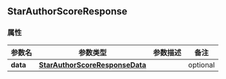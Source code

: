 <a name="StarAuthorScoreResponse"></a>
## StarAuthorScoreResponse
### 属性
参数名 | 参数类型 | 参数描述 | 备注
------------ | ------------- | ------------- | -------------
**data** | [**StarAuthorScoreResponseData**](#StarAuthorScoreResponseData) |  |  optional

<markdown src="./StarAuthorScoreResponseData.md"/>
